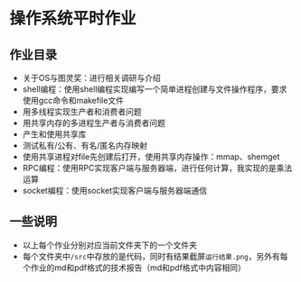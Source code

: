 # 操作系统平时作业

## 作业目录

- 关于OS与图灵奖：进行相关调研与介绍
- shell编程：使用shell编程实现编写一个简单进程创建与文件操作程序，要求使用gcc命令和makefile文件
- 用多线程实现生产者和消费者问题
- 用共享内存的多进程生产者与消费者问题
- 产生和使用共享库
- 测试私有/公有、有名/匿名内存映射
- 使用共享进程对file先创建后打开，使用共享内存操作：mmap、shemget
- RPC编程：使用RPC实现客户端与服务器端，进行任何计算，我实现的是乘法运算
- socket编程：使用socket实现客户端与服务器端通信

## 一些说明

- 以上每个作业分别对应当前文件夹下的一个文件夹
- 每个文件夹中`/src`中存放的是代码，同时有结果截屏`运行结果.png`，另外有每个作业的md和pdf格式的技术报告（md和pdf格式中内容相同）
